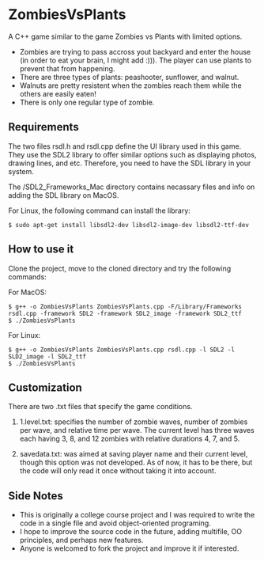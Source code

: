 # ZombiesVsPlants
A C++ game similar to the game Zombies vs Plants with limited options.

* Zombies are trying to pass accross yout backyard and enter the house (in order to eat your brain, I might add :))). The player can use plants to prevent that from happening.
* There are three types of plants: peashooter, sunflower, and walnut.
* Walnuts are pretty resistent when the zombies reach them while the others are easily eaten!
* There is only one regular type of zombie.

## Requirements
The two files rsdl.h and rsdl.cpp define the UI library used in this game. They use the SDL2 library to offer similar options such as displaying photos, drawing lines, and etc.
Therefore, you need to have the SDL library in your system. 

The /SDL2_Frameworks_Mac directory contains necassary files and info on adding the SDL library on MacOS.

For Linux, the following command can install the library:

    $ sudo apt-get install libsdl2-dev libsdl2-image-dev libsdl2-ttf-dev

## How to use it
Clone the project, move to the cloned directory and try the following commands:

For MacOS:

    $ g++ -o ZombiesVsPlants ZombiesVsPlants.cpp -F/Library/Frameworks rsdl.cpp -framework SDL2 -framework SDL2_image -framework SDL2_ttf
    $ ./ZombiesVsPlants
For Linux:

    $ g++ -o ZombiesVsPlants ZombiesVsPlants.cpp rsdl.cpp -l SDL2 -l SLD2_image -l SDL2_ttf
    $ ./ZombiesVsPlants
    
## Customization
There are two .txt files that specify the game conditions.

1) 1.level.txt: specifies the number of zombie waves, number of zombies per wave, and relative time per wave. 
The current level has three waves each having 3, 8, and 12 zombies with relative durations 4, 7, and 5.

2) savedata.txt: was aimed at saving player name and their current level, though this option was not developed. As of now, it has to be there, but the code will only read it once without taking it into account.

## Side Notes
* This is originally a college course project and I was required to write the code in a single file and avoid object-oriented programing.
* I hope to improve the source code in the future, adding multifile, OO principles, and perhaps new features.
* Anyone is welcomed to fork the project and improve it if interested.

